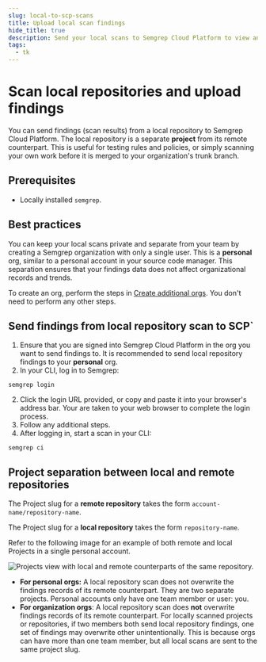 ```yaml
---
slug: local-to-scp-scans
title: Upload local scan findings
hide_title: true
description: Send your local scans to Semgrep Cloud Platform to view and track your findings.
tags:
  - tk
---
```


# Scan local repositories and upload findings 

You can send findings (scan results) from a local repository to Semgrep Cloud Platform. The local repository is a separate **project** from its remote counterpart. This is useful for testing rules and policies, or simply scanning your own work before it is merged to your organization's trunk branch.

## Prerequisites

- Locally installed `semgrep`.


## Best practices

You can keep your local scans private and separate from your team by creating a Semgrep organization with only a single user. This is a **personal** org, similar to a personal account in your source code manager. This separation ensures that your findings data does not affect organizational records and trends.

To create an org, perform the steps in [Create additional orgs](/deployment/create-account-and-orgs/#create-additional-orgs). You don't need to perform any other steps.

## Send findings from local repository scan to SCP`

1. Ensure that you are signed into Semgrep Cloud Platform in the org you want to send findings to. It is recommended to send local repository findings to your **personal** org.
2. In your CLI, log in to Semgrep:
```
semgrep login
```
2. Click the login URL provided, or copy and paste it into your browser's address bar. Your are taken to your web browser to complete the login process.
3. Follow any additional steps.
4. After logging in, start a scan in your CLI:
```
semgrep ci
```

## Project separation between local and remote repositories

The Project slug for a **remote repository** takes the form `account-name/repository-name`.

The Project slug for a **local repository** takes the form `repository-name`.

Refer to the following image for an example of both remote and local Projects in a single personal account.

![Projects view with local and remote counterparts of the same repository.](/img/projects-remote-local-slugs.png)

* **For personal orgs:** A local repository scan does not overwrite the findings records of its remote counterpart. They are two separate projects. Personal accounts only have one team member or user: you.
* **For organization orgs**: A local repository scan does **not** overwrite findings records of its remote counterpart. For locally scanned projects or repositories, if two members both send local repository findings, one set of findings may overwrite other unintentionally. This is because orgs can have more than one team member, but all local scans are sent to the same project slug.
